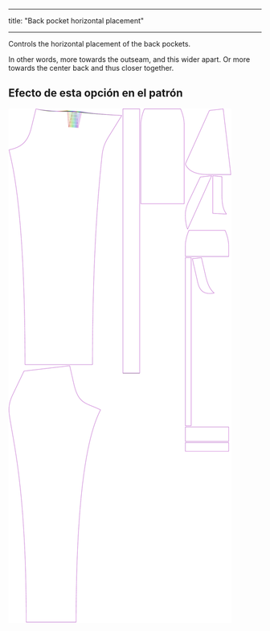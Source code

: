 - - -
title: "Back pocket horizontal placement"
- - -

Controls the horizontal placement of the back pockets.

In other words, more towards the outseam, and this wider apart. Or more towards the center back and thus closer together.

## Efecto de esta opción en el patrón

![This image shows the effect of this option by superimposing several variants that have a different value for this option](charlie_backpockethorizontalplacement_sample.svg "Effect of this option on the pattern")
